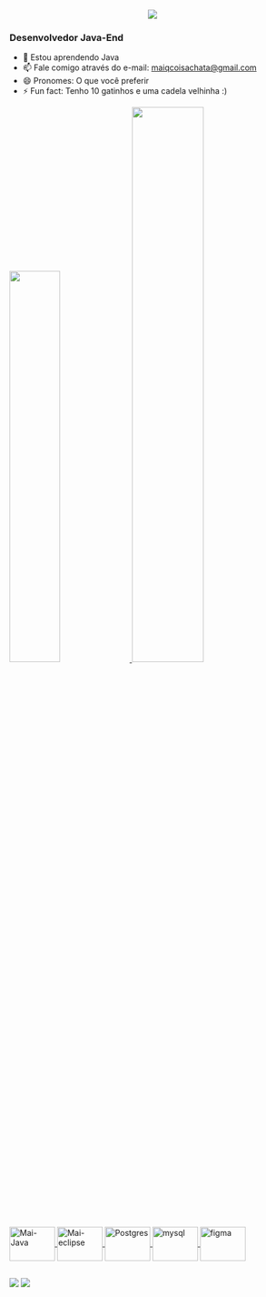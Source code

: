 
<h1 align="center">
    <img src="https://readme-typing-svg.herokuapp.com/?font=Righteous&size=35&center=true&vCenter=true&width=500&height=70&duration=4000&lines=Olá!+👋;+Sou+Mai+Abreu!;" />
</h1>
<h3>Desenvolvedor Java-End </h3>

- 🌱 Estou aprendendo Java
- 📫 Fale comigo através do e-mail: maiqcoisachata@gmail.com
- 😄 Pronomes: O que você preferir
- ⚡ Fun fact: Tenho 10 gatinhos e uma cadela velhinha :)

<div>
  <a href="https://github.com/MaiSAbreu"> 
<img height="42%" src="https://github-readme-stats.vercel.app/api?username=MaiSAbreu&show_icons=true&theme=dark&include_all_commits=true&count_private=true"/>
  <img height="50%
" src="https://github-readme-stats.vercel.app/api/top-langs/?username=MaiSAbreu&layout=compact&langs_count=16&theme=dark"/>
</div>


<div style="display: inline_block"><br>
  <img align="center" alt="Mai-Java" height="60" width="80" src="https://cdn.jsdelivr.net/gh/devicons/devicon@latest/icons/java/java-original.svg">
  <img align="center" alt="Mai-eclipse" height="60" width="80" src="https://cdn.jsdelivr.net/gh/devicons/devicon@latest/icons/eclipse/eclipse-original-wordmark.svg">
  <img align="center" alt="Postgres" height="60" width="80" src="https://cdn.jsdelivr.net/gh/devicons/devicon@latest/icons/postgresql/postgresql-original.svg">
  <img align="center" alt="mysql" height="60" width="80" src="https://cdn.jsdelivr.net/gh/devicons/devicon@latest/icons/mysql/mysql-original.svg">
  <img align="center" alt="figma" height="60" width="80" src="https://cdn.jsdelivr.net/gh/devicons/devicon@latest/icons/figma/figma-original.svg">
</div>

##
<div>
  <a href="https://instagram.com/maiqcoisachata" target="_blank"><img src="https://img.shields.io/badge/-Instagram-%23E4405F?style=for-the-badge&logo=instagram&logoColor=white" target="_blank"></a>
  <a href = "mailto:mdjabreu11@gmail.com"><img src="https://img.shields.io/badge/Gmail-D14836?style=for-the-badge&logo=gmail&logoColor=white" target="_blank"></a>
 
</div>
